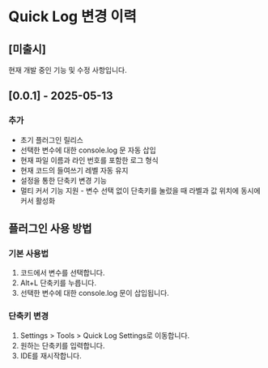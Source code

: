 # Quick Log 변경 이력

## [미출시]
현재 개발 중인 기능 및 수정 사항입니다.

## [0.0.1] - 2025-05-13

### 추가
- 초기 플러그인 릴리스
- 선택한 변수에 대한 console.log 문 자동 삽입
- 현재 파일 이름과 라인 번호를 포함한 로그 형식
- 현재 코드의 들여쓰기 레벨 자동 유지
- 설정을 통한 단축키 변경 기능
- 멀티 커서 기능 지원 - 변수 선택 없이 단축키를 눌렀을 때 라벨과 값 위치에 동시에 커서 활성화

## 플러그인 사용 방법

### 기본 사용법
1. 코드에서 변수를 선택합니다.
2. Alt+L 단축키를 누릅니다.
3. 선택한 변수에 대한 console.log 문이 삽입됩니다.

### 단축키 변경
1. Settings > Tools > Quick Log Settings로 이동합니다.
2. 원하는 단축키를 입력합니다.
3. IDE를 재시작합니다.